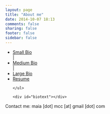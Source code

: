 ```yaml
---
layout: page
title: "About me"
date: 2014-10-07 18:13
comments: false
sharing: false
footer: false
sidebar: false
---
```

<script type="text/javascript">
    window.bios = {
        small: "<p>Maia lives in NYC and makes things on computers and on the internet (mostly in Python, but sometimes in other languages too). When she’s not making things on computers, she’s usually singing or dancing.</p>",
        med: "<p>Born and raised in New York City, Maia graduated from Williams College in 2014 with a B.A. in music. From there, she went to <a href='//www.hackerschool.com/'>Hacker School</a> in NYC, a 3-month self-directed programmers’ retreat. At Hacker School, she taught herself Python and pursued a handful of personal projects, including an <a href='//github.com/maiamcc/goob'>imitation git</a>, a(n abandoned) <a href='//github.com/maiamcc/markovgen'>part-of-speech-based Markov generator</a>, a <a href='//github.com/maiamcc/contradb'>Django database of dance choreographies</a>, and a <a href='//github.com/maiamcc/punbot'>pun bot for the chat client Zulip</a>. Her strongest language is Python, and she has experience with Django, Javascript/JQuery, and HTML/CSS. Outside of programming, her interests include singing, dancing, and good food.</p>",
        large: "<p>Maia first started programming in an Intro CS class her senior year at Williams College, and got really excited about programming later that year, when she participated in the Williams College Game Jam (for which she made <a href='/projects/gravity/play.html'>Gravity</a>). After graduating from Williams in 2014 with a B.A. in music, she went to <a href='//www.hackerschool.com/'>Hacker School</a>, a 3-month self-directed programmers’ retreat in New York City. There she taught herself Python and hacked on various things, including an <a href='//github.com/maiamcc/goob'>imitation git</a>, a(n abandoned) <a href='//github.com/maiamcc/markovgen'>part-of-speech-based Markov generator</a>, a <a href='//github.com/maiamcc/contradb'>Django database of dance choreographies</a>, and a <a href='//github.com/maiamcc/punbot'>pun bot for the chat client Zulip</a>.</p><p>Now done with Hacker School, Maia is excited to explore the wide world of programming. Her strongest language is Python, and she has experience with Django, Javascript/JQuery, and HTML/CSS. She is particularly interested in music, feminism/activism/social justice, education, and good food, but is generally psyched to get her hands dirty with interesting problems.</p><p>When not programming, Maia can usually be found singing, conducting, composing, dancing, cooking, or eating. She was born and raised in Manhattan, where she is currently based.</p>",
    };
</script>

<script type="text/javascript" language="javascript" class="init">
  $(document).ready(function() {
    processURLHash()
  } );

  window.onhashchange = function() {
    processURLHash()
  };

  function processURLHash(){
    curHash = location.hash.slice(1);
    if (curHash == ""){
      loadBio("med")
    }
    else {
      loadBio(curHash)
    }
  }

  function loadBio(bioName){
    $('#biotext').html("") // clear
    $('#biotext').html(window.bios[bioName]) // populate
    selectOne(bioName) // highlight link as selected
  }

  function selectOne(bioName){
    $('ul li').removeClass("selected") // de-select all
    $('#'+bioName).toggleClass("selected") // select given bio
  }

</script>

<div id="biocontainer">
    <ul>
        <li id="small">
          <a href="#small" onclick="loadBio(this.hash.slice(1))">Small Bio</a>
        </li>
        <div class="spacer">
          |
        </div>
        <li id="med">
          <a href="#med" onclick="loadBio(this.hash.slice(1))">Medium Bio</a>
        </li>
        <div class="spacer">
          |
        </div>
        <li id="large">
          <a href="#large" onclick="loadBio(this.hash.slice(1))">Large Bio</a>
        </li>
        <li class="resume">
          <a class="fancybox" href="/about/resume.pdf">Resume</a>
        </li>

    </ul>

    <div id="biotext"></div>
</div>

<p>Contact me: maia [dot] mcc [at] gmail [dot] com</p>
